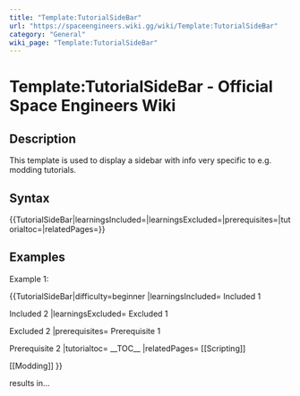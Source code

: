 ```yaml
---
title: "Template:TutorialSideBar"
url: "https://spaceengineers.wiki.gg/wiki/Template:TutorialSideBar"
category: "General"
wiki_page: "Template:TutorialSideBar"
---
```


# Template:TutorialSideBar - Official Space Engineers Wiki

## Description

This template is used to display a sidebar with info very specific to e.g. modding tutorials.

## Syntax

{{TutorialSideBar|learningsIncluded=|learningsExcluded=|prerequisites=|tutorialtoc=|relatedPages=}}

## Examples

Example 1:

{{TutorialSideBar|difficulty=beginner
|learningsIncluded=
Included 1

Included 2
|learningsExcluded=
Excluded 1

Excluded 2
|prerequisites=
Prerequisite 1

Prerequisite 2
|tutorialtoc=
\_\_TOC\_\_
|relatedPages=
\[\[Scripting\]\]

\[\[Modding\]\]
}}

results in...